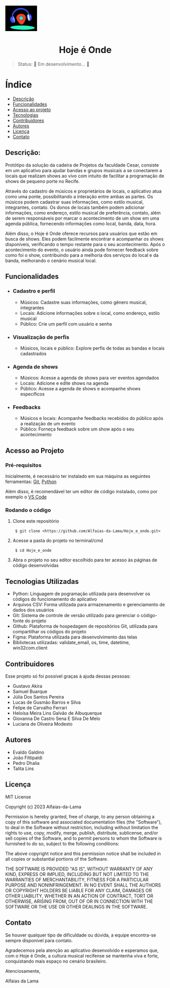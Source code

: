<p align="left">
    <img width="100" display=inline-block src=logo1.jpg>
<h1 align="center">Hoje é Onde</h1>

>Status: 🚧 Em desenvolvimento... 🚧

# Índice
* [Descrição](#descrição)
* [Funcionalidades](#funcionalidades)
* [Acesso ao projeto](#acesso-ao-projeto)
* [Tecnologias](#tecnologias-utilizadas)
* [Contribuidores](#contribuidores)
* [Autores](#autores)
* [Licença](#licença)
* [Contato](#contato)

## Descrição:
Protótipo da solução da cadeira de Projetos da faculdade Cesar, consiste em um aplicativo para ajudar bandas e grupos musicais a se conectarem a locais que realizam shows ao vivo com intuito de facilitar a programação de shows de pequeno porte no Recife.

Através do cadastro de músicos e proprietários de locais, o aplicativo atua como uma ponte, possibilitando a interação entre ambas as partes. Os músicos podem cadastrar suas informações, como estilo musical, integrantes, contato. Os donos de locais também podem adicionar informações, como endereço, estilo musical de preferência, contato, além de serem responsáveis por marcar o acontecimento de um show em uma agenda pública, fornecendo informações como local, banda, data, hora.

Além disso, o Hoje é Onde oferece recursos para usuários que estão em busca de shows. Eles podem facilmente encontrar e acompanhar os shows disponíveis, verificando o tempo restante para o seu acontecimento. Após o acontecimento do evento, o usuário ainda pode fornecer feedback sobre como foi o show, contribuindo para a melhoria dos serviços do local e da banda, melhorando o cenário musical local.


## Funcionalidades
<ul>
<li><h3>Cadastro e perfil</h3></li>
<ul>
<li>Músicos: Cadastre suas informações, como gênero musical, integrantes</li>
<li>Locais: Adicione informações sobre o local, como endereço, estilo musical</li>
<li>Público: Crie um perfil com usuário e senha</li>
</ul>
<li><h3>Visualização de perfis</h3></li>
<ul>
<li>Músicos, locais e público: Explore perfis de todas as bandas e locais cadastrados</li>
</ul>
<li><h3>Agenda de shows</h3></li>
<ul>
<li>Músicos: Acesse a agenda de shows para ver eventos agendados</li>
<li>Locais: Adicione e edite shows na agenda</li>
<li>Público: Acesse a agenda de shows e acompanhe shows específicos</li>
</ul>
<li><h3>Feedbacks</h3></li>
<ul>
<li>Músicos e locais: Acompanhe feedbacks recebidos do público após a realização de um evento</li>
<li>Público: Forneça feedback sobre um show após o seu acontecimento</li>
</ul>
</ul>


## Acesso ao Projeto
### Pré-requisitos

Inicialmente, é necessário ter instalado em sua máquina as seguintes ferramentas:
[Git](https://git-scm.com), [Python](https://www.python.org/downloads/)

Além disso, é recomendável ter um editor de código instalado, como por exemplo o [VS Code](https://code.visualstudio.com)

### Rodando o código
1. Clone este repositório

        $ git clone <https://github.com/Alfaias-da-Lama/Hoje_e_onde.git>

2. Acesse a pasta do projeto no terminal/cmd

        $ cd Hoje_e_onde

3. Abra o projeto no seu editor escolhido para ter acesso às páginas de código desenvolvidas



## Tecnologias Utilizadas
* Python: Linguagem de pogramação utilizada para desenvolver os códigos do funcionamento do aplicativo
* Arquivos CSV: Forma utilizada para armazenamento e gerenciamento de dados dos usuários
* Git: Sistema de controle de versão utilizado para gerenciar o código-fonte do projeto
* Github: Plataforma de hospedagem de repositórios Git, utilizada para compartilhar os códigos do projeto
* Figma: Plataforma utilizada para desenvolvimento das telas
* Bibliotecas utilizadas: validate_email, os, time, datetime, win32com.client


## Contribuidores
Esse projeto só foi possível graças à ajuda dessas pessoas:
* Gustavo Akira
* Samuel Buarque
* Júlia Dos Santos Pereira
* Lucas de Gusmão Barros e Silva
* Felipe de Carvalho Ferrari
* Heloísa Meira Lins Galvão de Albuquerque
* Giovanna De Castro Sena E Silva De Melo
* Luciana de Oliveira Modesto



## Autores
* Evaldo Galdino
* João Fittipaldi
* Pedro Dhalia
* Talita Lins



## Licença
MIT License

Copyright (c) 2023 Alfaias-da-Lama

Permission is hereby granted, free of charge, to any person obtaining a copy
of this software and associated documentation files (the "Software"), to deal
in the Software without restriction, including without limitation the rights
to use, copy, modify, merge, publish, distribute, sublicense, and/or sell
copies of the Software, and to permit persons to whom the Software is
furnished to do so, subject to the following conditions:

The above copyright notice and this permission notice shall be included in all
copies or substantial portions of the Software.

THE SOFTWARE IS PROVIDED "AS IS", WITHOUT WARRANTY OF ANY KIND, EXPRESS OR
IMPLIED, INCLUDING BUT NOT LIMITED TO THE WARRANTIES OF MERCHANTABILITY,
FITNESS FOR A PARTICULAR PURPOSE AND NONINFRINGEMENT. IN NO EVENT SHALL THE
AUTHORS OR COPYRIGHT HOLDERS BE LIABLE FOR ANY CLAIM, DAMAGES OR OTHER
LIABILITY, WHETHER IN AN ACTION OF CONTRACT, TORT OR OTHERWISE, ARISING FROM,
OUT OF OR IN CONNECTION WITH THE SOFTWARE OR THE USE OR OTHER DEALINGS IN THE
SOFTWARE.


## Contato
Se houver qualquer tipo de dificuldade ou dúvida, a equipe encontra-se sempre disponível para contato.

Agradecemos pela atenção ao aplicativo desenvolvido e esperamos que, com o Hoje é Onde, a cultura musical recifense se mantenha viva e forte, conquistando mais espaço no cenário brasileiro.

Atenciosamente, 

Alfaias da Lama
